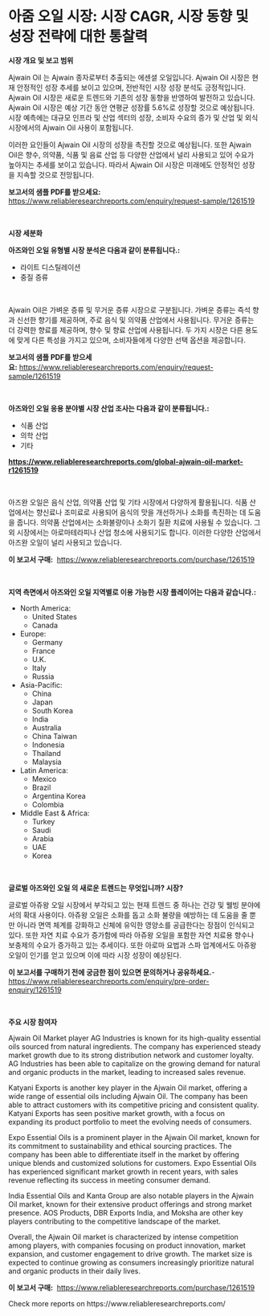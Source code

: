 <p><h1>아줌 오일 시장: 시장 CAGR, 시장 동향 및 성장 전략에 대한 통찰력</h1></p><p><strong>시장 개요 및 보고 범위</strong></p>
<p><p>Ajwain Oil 는 Ajwain 종자로부터 추출되는 에센셜 오일입니다. Ajwain Oil 시장은 현재 안정적인 성장 추세를 보이고 있으며, 전반적인 시장 성장 분석도 긍정적입니다. Ajwain Oil 시장은 새로운 트렌드와 기존의 성장 동향을 반영하여 발전하고 있습니다. Ajwain Oil 시장은 예상 기간 동안 연평균 성장률 5.6%로 성장할 것으로 예상됩니다. 시장 예측에는 대규모 인프라 및 산업 섹터의 성장, 소비자 수요의 증가 및 산업 및 외식 시장에서의 Ajwain Oil 사용이 포함됩니다.</p><p>이러한 요인들이 Ajwain Oil 시장의 성장을 촉진할 것으로 예상됩니다. 또한 Ajwain Oil은 향수, 의약품, 식품 및 음료 산업 등 다양한 산업에서 널리 사용되고 있어 수요가 높아지는 추세를 보이고 있습니다. 따라서 Ajwain Oil 시장은 미래에도 안정적인 성장을 지속할 것으로 전망됩니다.</p></p>
<p><strong>보고서의 샘플 PDF를 받으세요:</strong> <a href="https://www.reliableresearchreports.com/enquiry/request-sample/1261519">https://www.reliableresearchreports.com/enquiry/request-sample/1261519</a></p>
<p>&nbsp;</p>
<p><strong>시장 세분화</strong></p>
<p><strong>아즈와인 오일 유형별 시장 분석은 다음과 같이 분류됩니다.:</strong></p>
<p><ul><li>라이트 디스틸레이션</li><li>중질 증류</li></ul></p>
<p>&nbsp;</p>
<p><p>Ajwain Oil은 가벼운 증류 및 무거운 증류 시장으로 구분됩니다. 가벼운 증류는 즉석 향과 신선한 향기를 제공하며, 주로 음식 및 의약품 산업에서 사용됩니다. 무거운 증류는 더 강력한 향료를 제공하며, 향수 및 향료 산업에 사용됩니다. 두 가지 시장은 다른 용도에 맞게 다른 특성을 가지고 있으며, 소비자들에게 다양한 선택 옵션을 제공합니다.</p></p>
<p><strong>보고서의 샘플 PDF를 받으세요:</strong>&nbsp;<a href="https://www.reliableresearchreports.com/enquiry/request-sample/1261519">https://www.reliableresearchreports.com/enquiry/request-sample/1261519</a></p>
<p>&nbsp;</p>
<p><strong> 아즈와인 오일 응용 분야별 시장 산업 조사는 다음과 같이 분류됩니다.:</strong></p>
<p><ul><li>식품 산업</li><li>의학 산업</li><li>기타</li></ul></p>
<p><strong><a href="https://www.reliableresearchreports.com/global-ajwain-oil-market-r1261519">https://www.reliableresearchreports.com/global-ajwain-oil-market-r1261519</a></strong></p>
<p>&nbsp;</p>
<p><p>아즈완 오일은 음식 산업, 의약품 산업 및 기타 시장에서 다양하게 활용됩니다. 식품 산업에서는 향신료나 조미료로 사용되어 음식의 맛을 개선하거나 소화를 촉진하는 데 도움을 줍니다. 의약품 산업에서는 소화불량이나 소화기 질환 치료에 사용될 수 있습니다. 그 외 시장에서는 아로마테라피나 산업 청소에 사용되기도 합니다. 이러한 다양한 산업에서 아즈완 오일이 널리 사용되고 있습니다.</p></p>
<p><strong>이 보고서 구매:</strong>&nbsp; <a href="https://www.reliableresearchreports.com/purchase/1261519">https://www.reliableresearchreports.com/purchase/1261519</a></p>
<p>&nbsp;</p>
<p><strong>지역 측면에서 아즈와인 오일 지역별로 이용 가능한 시장 플레이어는 다음과 같습니다.:</strong></p>
<p><ul>
    <li>
        North America:
        <ul>
            <li>United States</li>
            <li>Canada</li>
        </ul>
    </li>
    <li>
        Europe:
        <ul>
            <li>Germany</li>
            <li>France</li>
            <li>U.K.</li>
            <li>Italy</li>
            <li>Russia</li>
        </ul>
    </li>
    <li>
        Asia-Pacific:
        <ul>
            <li>China</li>
            <li>Japan</li>
            <li>South Korea</li>
            <li>India</li>
            <li>Australia</li>
            <li>China Taiwan</li>
            <li>Indonesia</li>
            <li>Thailand</li>
            <li>Malaysia</li>
        </ul>
    </li>
    <li>
        Latin America:
        <ul>
            <li>Mexico</li>
            <li>Brazil</li>
            <li>Argentina Korea</li>
            <li>Colombia</li>
        </ul>
    </li>
    <li>
        Middle East & Africa:
        <ul>
            <li>Turkey</li>
            <li>Saudi</li>
            <li>Arabia</li>
            <li>UAE</li>
            <li>Korea</li>
        </ul>
    </li>
    </ul></p>
<p>&nbsp;</p>
<p><strong>글로벌 아즈와인 오일 의 새로운 트렌드는 무엇입니까? 시장?</strong></p>
<p><p>글로벌 아쥬왕 오일 시장에서 부각되고 있는 현재 트렌드 중 하나는 건강 및 웰빙 분야에서의 확대 사용이다. 아쥬왕 오일은 소화를 돕고 소화 불량을 예방하는 데 도움을 줄 뿐만 아니라 면역 체계를 강화하고 신체에 유익한 영양소를 공급한다는 장점이 인식되고 있다. 또한 자연 치료 수요가 증가함에 따라 아쥬왕 오일을 포함한 자연 치료용 향수나 보충제의 수요가 증가하고 있는 추세이다. 또한 아로마 요법과 스파 업계에서도 아쥬왕 오일이 인기를 얻고 있으며 이에 따라 시장 성장이 예상된다.</p></p>
<p><strong>이 보고서를 구매하기 전에 궁금한 점이 있으면 문의하거나 공유하세요.</strong>- <a href="https://www.reliableresearchreports.com/enquiry/pre-order-enquiry/1261519">https://www.reliableresearchreports.com/enquiry/pre-order-enquiry/1261519</a></p>
<p>&nbsp;</p>
<p><strong>주요 시장 참여자</strong></p>
<p><p>Ajwain Oil Market player AG Industries is known for its high-quality essential oils sourced from natural ingredients. The company has experienced steady market growth due to its strong distribution network and customer loyalty. AG Industries has been able to capitalize on the growing demand for natural and organic products in the market, leading to increased sales revenue.</p><p>Katyani Exports is another key player in the Ajwain Oil market, offering a wide range of essential oils including Ajwain Oil. The company has been able to attract customers with its competitive pricing and consistent quality. Katyani Exports has seen positive market growth, with a focus on expanding its product portfolio to meet the evolving needs of consumers.</p><p>Expo Essential Oils is a prominent player in the Ajwain Oil market, known for its commitment to sustainability and ethical sourcing practices. The company has been able to differentiate itself in the market by offering unique blends and customized solutions for customers. Expo Essential Oils has experienced significant market growth in recent years, with sales revenue reflecting its success in meeting consumer demand.</p><p>India Essential Oils and Kanta Group are also notable players in the Ajwain Oil market, known for their extensive product offerings and strong market presence. AOS Products, DBR Exports India, and Moksha are other key players contributing to the competitive landscape of the market.</p><p>Overall, the Ajwain Oil market is characterized by intense competition among players, with companies focusing on product innovation, market expansion, and customer engagement to drive growth. The market size is expected to continue growing as consumers increasingly prioritize natural and organic products in their daily lives.</p></p>
<p><strong>이 보고서 구매:</strong>&nbsp;&nbsp;<a href="https://www.reliableresearchreports.com/purchase/1261519">https://www.reliableresearchreports.com/purchase/1261519</a></p>
<p>Check more reports on https://www.reliableresearchreports.com/</p>